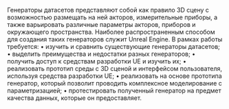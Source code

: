 Генераторы датасетов представляют собой как правило 3D сцену с
возможностью размещать на ней акторов, измерительные приборы, а также
варьировать различные параметры акторов, приборов и окружающего
пространства. Наиболее распространенным способом для создания таких
генераторов служит Unreal Engine.
В рамках работы требуется:
• изучить и сравнить существующие генераторы датасетов;
• выделить преимущества и недостатки разных генераторов;
• получить доступ к средствам разработки UE и изучить их;
• реализовать прототип среды с 3D сценой и интерфейсом пользователя,
используя средства разработки UE;
• реализовать на основе прототипа генератор, который позволит
проводить комплексное моделирование с параметризацией;
• протестировать полученный генератор на предмет качества данных,
которые он предоставляет.
